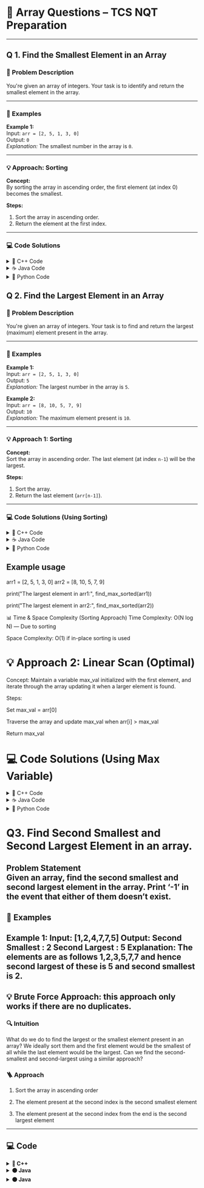 # 📂 Array Questions – TCS NQT Preparation

---

## Q 1. Find the Smallest Element in an Array

### 🧩 Problem Description
You're given an array of integers. Your task is to identify and return the smallest element in the array.

---

### 🧪 Examples

**Example 1:**  
Input: `arr = [2, 5, 1, 3, 0]`  
Output: `0`  
_Explanation:_ The smallest number in the array is `0`.

---

### 💡 Approach: Sorting

**Concept:**  
By sorting the array in ascending order, the first element (at index 0) becomes the smallest.

**Steps:**
1. Sort the array in ascending order.
2. Return the element at the first index.

---

### 💻 Code Solutions

<details>
<summary>🔷 C++ Code</summary>

```cpp
#include <bits/stdc++.h>
using namespace std;

// Function to find the minimum element
int findMinElement(vector<int>& nums) {
    sort(nums.begin(), nums.end());  // Sort the array
    return nums[0];                  // First element is the smallest
}

int main() {
    vector<int> arr1 = {2, 5, 1, 3, 0};
    vector<int> arr2 = {8, 10, 5, 7, 9};

    cout << "Smallest element in arr1: " << findMinElement(arr1) << endl;
    cout << "Smallest element in arr2: " << findMinElement(arr2) << endl;

    return 0;
} 
```

</details> <details> <summary>☕ Java Code</summary>

```Java
import java.util.Arrays;

public class Main {
    // Function to return the smallest element
    static int findMinElement(int[] arr) {
        Arrays.sort(arr);  // Sort the array
        return arr[0];     // First element is the minimum
    }

    public static void main(String[] args) {
        int[] arr1 = {2, 5, 1, 3, 0};
        int[] arr2 = {8, 10, 5, 7, 9};

        System.out.println("Smallest element in arr1: " + findMinElement(arr1));
        System.out.println("Smallest element in arr2: " + findMinElement(arr2));
    }
}
```

</details> <details> <summary>🐍 Python Code</summary>

```Python
def find_min_element(arr):
    arr.sort()  # Sort the array
    return arr[0]  # Return the first (smallest) element
```

# Example usage
arr1 = [2, 5, 1, 3, 0]
arr2 = [8, 10, 5, 7, 9]

print("Smallest element in arr1:", find_min_element(arr1))
print("Smallest element in arr2:", find_min_element(arr2))

</details>

## Q 2. Find the Largest Element in an Array

### 🧩 Problem Description
You're given an array of integers. Your task is to find and return the largest (maximum) element present in the array.

---

### 🧪 Examples

**Example 1:**  
Input: `arr = [2, 5, 1, 3, 0]`  
Output: `5`  
_Explanation:_ The largest number in the array is `5`.

**Example 2:**  
Input: `arr = [8, 10, 5, 7, 9]`  
Output: `10`  
_Explanation:_ The maximum element present is `10`.

---

### 💡 Approach 1: Sorting

**Concept:**  
Sort the array in ascending order. The last element (at index `n-1`) will be the largest.

**Steps:**
1. Sort the array.
2. Return the last element (`arr[n-1]`).

---

### 💻 Code Solutions (Using Sorting)

<details><summary>🔷 C++ Code</summary>

```cpp
#include <bits/stdc++.h>
using namespace std;

// Function to return the largest element after sorting
int findMaxSorted(vector<int>& arr) {
    sort(arr.begin(), arr.end());  // Sort in ascending order
    return arr[arr.size() - 1];    // Last element is the largest
}

int main() {
    vector<int> arr1 = {2, 5, 1, 3, 0};
    vector<int> arr2 = {8, 10, 5, 7, 9};

    cout << "The largest element in arr1: " << findMaxSorted(arr1) << endl;
    cout << "The largest element in arr2: " << findMaxSorted(arr2) << endl;

    return 0;
}
```
</details><details><summary>☕ Java Code</summary>

```Java
import java.util.Arrays;

public class Main {
    // Returns the maximum element using sorting
    static int findMaxSorted(int[] arr) {
        Arrays.sort(arr);
        return arr[arr.length - 1];  // Last element
    }

    public static void main(String[] args) {
        int[] arr1 = {2, 5, 1, 3, 0};
        int[] arr2 = {8, 10, 5, 7, 9};

        System.out.println("The largest element in arr1: " + findMaxSorted(arr1));
        System.out.println("The largest element in arr2: " + findMaxSorted(arr2));
    }
}
```
</details>

<details><summary>🐍 Python Code</summary>

```Python
def find_max_sorted(arr):
    arr.sort()  # Sort the array in ascending order
    return arr[-1]  # Return the last element
```
</details>

## Example usage
arr1 = [2, 5, 1, 3, 0]
arr2 = [8, 10, 5, 7, 9]

print("The largest element in arr1:", find_max_sorted(arr1))

print("The largest element in arr2:", find_max_sorted(arr2))

📊 Time & Space Complexity (Sorting Approach)
Time Complexity: O(N log N) — Due to sorting

Space Complexity: O(1) if in-place sorting is used

# 💡 Approach 2: Linear Scan (Optimal)
Concept:
Maintain a variable max_val initialized with the first element, and iterate through the array updating it when a larger element is found.

Steps:

Set max_val = arr[0]

Traverse the array and update max_val when arr[i] > max_val

Return max_val

# 💻 Code Solutions (Using Max Variable)
<details><summary>🔷 C++ Code</summary>

```cpp
#include <bits/stdc++.h>
using namespace std;

// Linear scan to find the largest element
int findLargestElement(int arr[], int n) {
    int max_val = arr[0];
    for (int i = 1; i < n; i++) {
        if (arr[i] > max_val)
            max_val = arr[i];
    }
    return max_val;
}

int main() {
    int arr1[] = {2, 5, 1, 3, 0};
    int arr2[] = {8, 10, 5, 7, 9};

    cout << "Largest in arr1: " << findLargestElement(arr1, 5) << endl;
    cout << "Largest in arr2: " << findLargestElement(arr2, 5) << endl;

    return 0;
}
```
</details><details><summary>☕ Java Code</summary>

```java
public class Main {
    // Linear scan to find maximum element
    static int findMax(int[] arr) {
        int max = arr[0];
        for (int i = 1; i < arr.length; i++) {
            if (arr[i] > max)
                max = arr[i];
        }
        return max;
    }

    public static void main(String[] args) {
        int[] arr1 = {2, 5, 1, 3, 0};
        int[] arr2 = {8, 10, 5, 7, 9};

        System.out.println("Largest in arr1: " + findMax(arr1));
        System.out.println("Largest in arr2: " + findMax(arr2));
    }
}
```

</details>

<details><summary>🐍 Python Code</summary>

```python

def find_max(arr):
    max_val = arr[0]
    for num in arr[1:]:
        if num > max_val:
            max_val = num
    return max_val
```

# Example usage
arr1 = [2, 5, 1, 3, 0]
arr2 = [8, 10, 5, 7, 9]

print("Largest in arr1:", find_max(arr1))
print("Largest in arr2:", find_max(arr2))

📊 Time & Space Complexity (Linear Scan)
Time Complexity: O(N) — Each element visited once

Space Complexity: O(1) — No extra space used

</details>

# Q3. Find Second Smallest and Second Largest Element in an array.

**Problem Statement**  
 Given an array, find the **second smallest** and **second largest** element in the array. Print ‘-1’ in the event that either of them doesn’t exist.
---

## 🧠 Examples

**Example 1:**
Input: [1,2,4,7,7,5]
Output: Second Smallest : 2
Second Largest : 5
Explanation: The elements are as follows 1,2,3,5,7,7 and hence second largest of these is 5 and second smallest is 2.
---

## 💡 Brute Force Approach: this approach only works if there are no duplicates.

### 🔍 Intuition  
What do we do to find the largest or the smallest element present in an array? We ideally sort them and the first element would be the smallest of all while the last element would be the largest. Can we find the second-smallest and second-largest using a similar approach?

### 🪜 Approach
1. Sort the array in ascending order

2. The element present at the second index is the second smallest element

3. The element present at the second index from the end is the second largest element

---

## 💻 Code

<details>
<summary><b>🔵 C++</b></summary>

```cpp
#include<bits/stdc++.h>
using namespace std;
void getElements(int arr[],int n)
{
    if(n==0 || n==1)
        cout<<-1<<" "<<-1<<endl;  // edge case when only one element is present in array
    sort(arr,arr+n);
    int small=arr[1];
    int large=arr[n-2];
    cout<<"Second smallest is "<<small<<endl;
    cout<<"Second largest is "<<large<<endl;
}
int main()
{
    int arr[]={1,2,4,6,7,5};
    int n=sizeof(arr)/sizeof(arr[0]);
    getElements(arr,n);
    return 0;
}
```
</details>

<details> <summary><b>🟠 Java</b></summary>

```Java
import java.io.*;
import java.util.Arrays;
class Test
{
static private void getElements(int[] arr, int n)
{
	if (n == 0 || n==1)
	{
		System.out.print(-1);
		System.out.print(" ");
		System.out.print(-1);
		System.out.print("\n");
	}
	Arrays.sort(arr);
	int small = arr[1];
	int large = arr[n - 2];
	System.out.println("Second smallest is "+small);
	System.out.println("Second largest is "+large);
}
public static void main(String[] args)
{
	int[] arr = {1, 2, 4, 6, 7, 5};
	int n = arr.length;
	getElements(arr, n);
}
}
```

</details>

<details> <summary><b>🟠 Java</b></summary>

```Python
def getElements(arr, n):
    if n == 0 or n == 1:
        print(-1, -1)  # edge case when only one element is present in array
    arr.sort()
    small = arr[1]
    large = arr[n-2]
    print("Second smallest is", small)
    print("Second largest is", large)




if __name__ == '__main__':
    arr = [1, 2, 4, 6, 7, 5]
    n = len(arr)
    getElements(arr, n)

</details>






